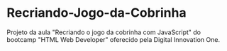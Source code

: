 # Recriando-Jogo-da-Cobrinha
Projeto da aula "Recriando o jogo da cobrinha com JavaScript" do bootcamp "HTML Web Developer" oferecido pela Digital Innovation One.
